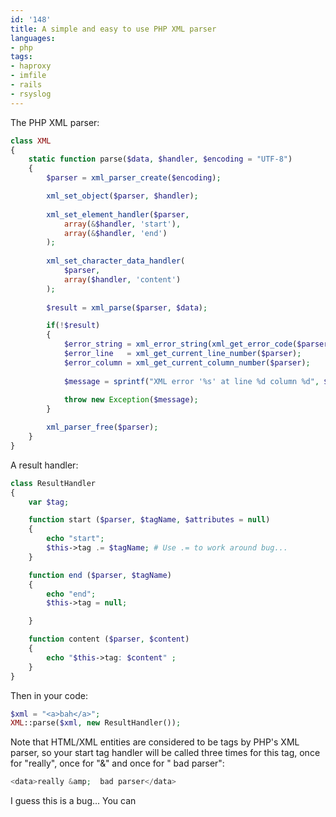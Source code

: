 ```yaml
---
id: '148'
title: A simple and easy to use PHP XML parser
languages:
- php
tags:
- haproxy
- imfile
- rails
- rsyslog
---
```

The PHP XML parser:


```php
class XML
{
	static function parse($data, $handler, $encoding = "UTF-8")
	{
		$parser = xml_parser_create($encoding);

		xml_set_object($parser, $handler);
		
		xml_set_element_handler($parser,
			array(&$handler, 'start'),
			array(&$handler, 'end')
		);
			
		xml_set_character_data_handler(
			$parser,
			array($handler, 'content')
		);
			
		$result = xml_parse($parser, $data);

		if(!$result)
		{
			$error_string = xml_error_string(xml_get_error_code($parser));
			$error_line	  = xml_get_current_line_number($parser);
			$error_column = xml_get_current_column_number($parser);
			
			$message = sprintf("XML error '%s' at line %d column %d", $error_string, $error_line, $error_column);
			
			throw new Exception($message);
		}

		xml_parser_free($parser);
	}
}
```
    

A result handler:


```php
class ResultHandler
{
	var $tag;

	function start ($parser, $tagName, $attributes = null)
	{
		echo "start";
		$this->tag .= $tagName; # Use .= to work around bug...
	}

	function end ($parser, $tagName)
	{
		echo "end";
		$this->tag = null;

	}

	function content ($parser, $content)
	{
		echo "$this->tag: $content" ;
	}
}
```
    

Then in your code:


```php
$xml = "<a>bah</a>";
XML::parse($xml, new ResultHandler());
```
    

Note that HTML/XML entities are considered to be tags by PHP's XML parser, so your start tag handler will be called three times for this tag, once for "really", once for "&" and once for " bad parser":


```php
<data>really &amp;  bad parser</data>
```
    

I guess this is a bug... You can

